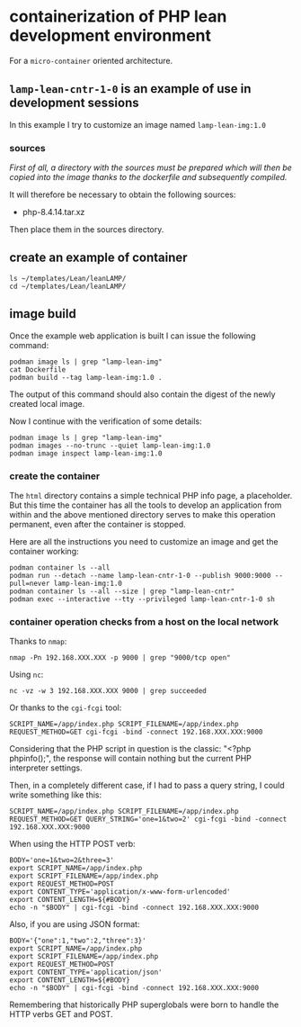 # containerization of PHP lean development environment

For a `micro-container` oriented architecture.

## `lamp-lean-cntr-1-0` is an example of use in development sessions

In this example I try to customize an image named `lamp-lean-img:1.0`

### sources

_First of all, a directory with the sources must be prepared which will then be copied into the image thanks to the dockerfile and subsequently compiled._

It will therefore be necessary to obtain the following sources:

- php-8.4.14.tar.xz

Then place them in the sources directory.

## create an example of container

```shell
ls ~/templates/Lean/leanLAMP/
cd ~/templates/Lean/leanLAMP/
```

## image build

Once the example web application is built I can issue the following command:

```shell
podman image ls | grep "lamp-lean-img"
cat Dockerfile
podman build --tag lamp-lean-img:1.0 .
```

The output of this command should also contain the digest of the newly created local image.

Now I continue with the verification of some details:

```shell
podman image ls | grep "lamp-lean-img"
podman images --no-trunc --quiet lamp-lean-img:1.0
podman image inspect lamp-lean-img:1.0
```

### create the container

The `html` directory contains a simple technical PHP info page, a placeholder. But this time the container has all the tools to develop an application from within and the above mentioned directory serves to make this operation permanent, even after the container is stopped.

Here are all the instructions you need to customize an image and get the container working:

```shell
podman container ls --all
podman run --detach --name lamp-lean-cntr-1-0 --publish 9000:9000 --pull=never lamp-lean-img:1.0
podman container ls --all --size | grep "lamp-lean-cntr"
podman exec --interactive --tty --privileged lamp-lean-cntr-1-0 sh
```

### container operation checks from a host on the local network

Thanks to `nmap`:

```shell
nmap -Pn 192.168.XXX.XXX -p 9000 | grep "9000/tcp open"
```

Using `nc`:

```shell
nc -vz -w 3 192.168.XXX.XXX 9000 | grep succeeded
```

Or thanks to the `cgi-fcgi` tool:

```shell
SCRIPT_NAME=/app/index.php SCRIPT_FILENAME=/app/index.php REQUEST_METHOD=GET cgi-fcgi -bind -connect 192.168.XXX.XXX:9000
```

Considering that the PHP script in question is the classic: "<?php phpinfo();", the response will contain nothing but the current PHP interpreter settings.

Then, in a completely different case, if I had to pass a query string, I could write something like this:

```shell
SCRIPT_NAME=/app/index.php SCRIPT_FILENAME=/app/index.php REQUEST_METHOD=GET QUERY_STRING='one=1&two=2' cgi-fcgi -bind -connect 192.168.XXX.XXX:9000
```

When using the HTTP POST verb:

```shell
BODY='one=1&two=2&three=3'
export SCRIPT_NAME=/app/index.php
export SCRIPT_FILENAME=/app/index.php
export REQUEST_METHOD=POST
export CONTENT_TYPE='application/x-www-form-urlencoded'
export CONTENT_LENGTH=${#BODY}
echo -n "$BODY" | cgi-fcgi -bind -connect 192.168.XXX.XXX:9000
```

Also, if you are using JSON format:

```shell
BODY='{"one":1,"two":2,"three":3}'
export SCRIPT_NAME=/app/index.php
export SCRIPT_FILENAME=/app/index.php
export REQUEST_METHOD=POST
export CONTENT_TYPE='application/json'
export CONTENT_LENGTH=${#BODY}
echo -n "$BODY" | cgi-fcgi -bind -connect 192.168.XXX.XXX:9000
```

Remembering that historically PHP superglobals were born to handle the HTTP verbs GET and POST.
